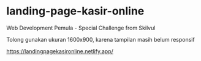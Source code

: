 # landing-page-kasir-online

Web Development Pemula - Special Challenge from Skilvul

Tolong gunakan ukuran 1600x900, karena tampilan masih belum responsif

https://landingpagekasironline.netlify.app/
